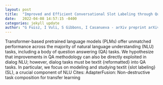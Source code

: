```yaml
---
layout: post
title:  "Improved and Efficient Conversational Slot Labeling through Question Answering"
date:   2022-04-08 14:57:15 -0400
categories: jekyll update
author: "G Fuisz, I Vuli, S Gibbons, I Casanueva - arXiv preprint arXiv , 2022"
---
```

Transformer-based pretrained language models (PLMs) offer unmatched performance across the majority of natural language understanding (NLU) tasks, including a body of question answering (QA) tasks. We hypothesize that improvements in QA methodology can also be directly exploited in dialog NLU; however, dialog tasks must be textit {reformatted} into QA tasks. In particular, we focus on modeling and studying textit {slot labeling}(SL), a crucial component of NLU Cites: AdapterFusion: Non-destructive task composition for transfer learning